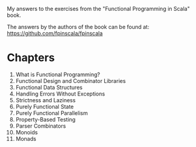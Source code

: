 My answers to the exercises from the "Functional Programming in Scala" book.

The answers by the authors of the book can be found at: https://github.com/fpinscala/fpinscala

# Chapters

1. What is Functional Programming?
2. Functional Design and Combinator Libraries
3. Functional Data Structures
4. Handling Errors Without Exceptions
5. Strictness and Laziness
6. Purely Functional State
7. Purely Functional Parallelism
8. Property-Based Testing
9. Parser Combinators
10. Monoids
11. Monads
